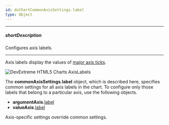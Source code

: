 ```yaml
---
id: dxChartCommonAxisSettings.label
type: Object
---
```

---
##### shortDescription
Configures axis labels.

---
Axis labels display the values of [major axis ticks](/api-reference/20%20Data%20Visualization%20Widgets/dxChart/1%20Configuration/commonAxisSettings/tick '/Documentation/ApiReference/Data_Visualization_Widgets/dxChart/Configuration/commonAxisSettings/tick/').

![DevExtreme HTML5 Charts AxisLabels](/images/ChartJS/visual_elements/axis_labels.png)

The **commonAxisSettings**.**label** object, which is described here, specifies common settings for all axis labels in the chart. To configure only those labels that belong to a particular axis, use the following objects.

- **argumentAxis**.[label](/api-reference/20%20Data%20Visualization%20Widgets/dxChart/1%20Configuration/argumentAxis/label '/Documentation/ApiReference/Data_Visualization_Widgets/dxChart/Configuration/argumentAxis/label/')     
- **valueAxis**.[label](/api-reference/20%20Data%20Visualization%20Widgets/dxChart/1%20Configuration/valueAxis/label '/Documentation/ApiReference/Data_Visualization_Widgets/dxChart/Configuration/valueAxis/label/')       

Axis-specific settings override common settings.
